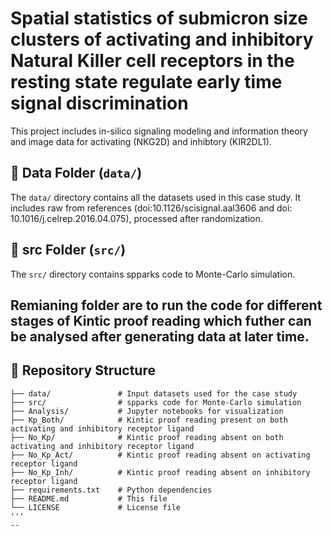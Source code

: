 # Spatial statistics of submicron size clusters of activating and inhibitory Natural Killer cell receptors in the resting state regulate early time signal discrimination

This project includes in-silico signaling modeling and information theory and image data for activating (NKG2D) and inhibtory (KIR2DL1).  

## 📂 Data Folder (`data/`)  

The `data/` directory contains all the datasets used in this case study. It includes raw from references (doi:10.1126/scisignal.aal3606 and doi: 10.1016/j.celrep.2016.04.075), processed after randomization. 

## 📂 src Folder (`src/`)  

The `src/` directory contains spparks code to Monte-Carlo simulation. 

Remianing folder are to run the code for different stages of Kintic proof reading which futher can be analysed after generating data at later time.
---
## 📂 Repository Structure  

```plaintext
├── data/               # Input datasets used for the case study
├── src/                # spparks code for Monte-Carlo simulation
├── Analysis/           # Jupyter notebooks for visualization
├── Kp_Both/            # Kintic proof reading present on both activating and inhibitory receptor ligand 
├── No_Kp/              # Kintic proof reading absent on both activating and inhibitory receptor ligand
├── No_Kp_Act/          # Kintic proof reading absent on activating receptor ligand
├── No_Kp_Inh/          # Kintic proof reading absent on inhibitory receptor ligand 
├── requirements.txt    # Python dependencies
├── README.md           # This file
└── LICENSE             # License file
'''
--


